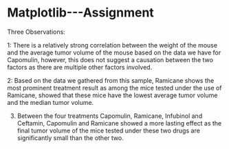 # Matplotlib---Assignment

Three Observations:

1: There is a relatively strong correlation between the weight of the mouse and the average tumor volume of the mouse based on the data we have for Capomulin, however, this does not suggest a causation between the two factors as there are multiple other factors involved.

2: Based on the data we gathered from this sample, Ramicane shows the most prominent treatment result as among the mice tested under the use of Ramicane, showed that these mice have the lowest average tumor volume and the median tumor volume.

3. Between the four treatments Capomulin, Ramicane, Infubinol and Ceftamin, Capomulin and Ramicane showed a more lasting effect as the final tumor volume of the mice tested under these two drugs are significantly small than the other two.
